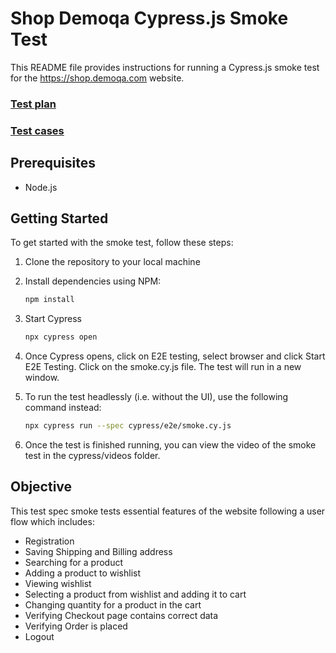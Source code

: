# Shop Demoqa Cypress.js Smoke Test

This README file provides instructions for running a Cypress.js smoke test for the https://shop.demoqa.com website.

### [Test plan](test_resources/test_plan.md)
### [Test cases](test_resources/test_cases.xlsx)

## Prerequisites

- Node.js

## Getting Started
To get started with the smoke test, follow these steps:

1. Clone the repository to your local machine

2. Install dependencies using NPM:
    ```bash
    npm install
    ```

3. Start Cypress
    ```bash
    npx cypress open
    ```

4. Once Cypress opens, click on E2E testing, select browser and click Start E2E Testing. Click on the smoke.cy.js file. The test will run in a new window.

5. To run the test headlessly (i.e. without the UI), use the following command instead:
    ```bash
    npx cypress run --spec cypress/e2e/smoke.cy.js
    ```

6. Once the test is finished running, you can view the video of the smoke test in the cypress/videos folder.

## Objective
This test spec smoke tests essential features of the website following a user flow which includes:
- Registration
- Saving Shipping and Billing address
- Searching for a product
- Adding a product to wishlist
- Viewing wishlist
- Selecting a product from wishlist and adding it to cart
- Changing quantity for a product in the cart
- Verifying Checkout page contains correct data
- Verifying Order is placed
- Logout
